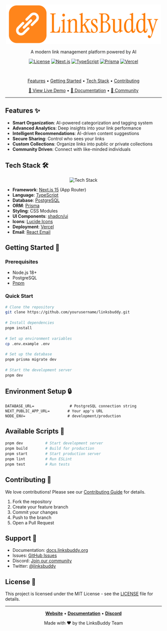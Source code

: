 <div align="center">
  <img src="client/public/assets/Logo Files/png/logo-no-background.png" alt="LinksBuddy Logo" width="500"/>

  <p align="center">
    A modern link management platform powered by AI
  </p>

  <div align="center">

[![License](https://img.shields.io/badge/license-MIT-blue.svg)](LICENSE)
[![Next.js](https://img.shields.io/badge/Next.js-15-black)](https://nextjs.org/)
[![TypeScript](https://img.shields.io/badge/TypeScript-5.2-blue)](https://www.typescriptlang.org/)
[![Prisma](https://img.shields.io/badge/Prisma-5.7-lightgrey)](https://www.prisma.io/)
[![Vercel](https://img.shields.io/badge/Vercel-Deploy-black)](https://vercel.com)

  </div>

  <br />

  <p align="center">
    <a href="#features">Features</a> •
    <a href="#getting-started">Getting Started</a> •
    <a href="#tech-stack">Tech Stack</a> •
    <a href="#contributing">Contributing</a>
  </p>
</div>

<div align="center">

[🚀 View Live Demo](https://linksbuddy.org) • [📖 Documentation](https://docs.linksbuddy.org) • [🤝 Community](https://discord.gg/linksbuddy)

</div>

---

## Features ✨

- **Smart Organization**: AI-powered categorization and tagging system
- **Advanced Analytics**: Deep insights into your link performance
- **Intelligent Recommendations**: AI-driven content suggestions
- **Secure Sharing**: Control who sees your links
- **Custom Collections**: Organize links into public or private collections
- **Community Driven**: Connect with like-minded individuals

## Tech Stack 🛠️

<div align="center">

![Tech Stack](public/assets/tech-stack.png)

</div>

- **Framework**: [Next.js 15](https://nextjs.org/) (App Router)
- **Language**: [TypeScript](https://www.typescriptlang.org/)
- **Database**: [PostgreSQL](https://www.postgresql.org/)
- **ORM**: [Prisma](https://www.prisma.io/)
- **Styling**: CSS Modules
- **UI Components**: [shadcn/ui](https://ui.shadcn.com/)
- **Icons**: [Lucide Icons](https://lucide.dev/)
- **Deployment**: [Vercel](https://vercel.com)
- **Email**: [React Email](https://react.email/)

## Getting Started 🚀

### Prerequisites

- Node.js 18+
- PostgreSQL
- [Pnpm](https://pnpm.io/)

### Quick Start

```bash
# Clone the repository
git clone https://github.com/yourusername/linksbuddy.git

# Install dependencies
pnpm install

# Set up environment variables
cp .env.example .env

# Set up the database
pnpm prisma migrate dev

# Start the development server
pnpm dev
```

## Environment Setup 🔒

```env
DATABASE_URL=                # PostgreSQL connection string
NEXT_PUBLIC_APP_URL=        # Your app's URL
NODE_ENV=                   # development/production
```

## Available Scripts 📜

```bash
pnpm dev          # Start development server
pnpm build        # Build for production
pnpm start        # Start production server
pnpm lint         # Run ESLint
pnpm test         # Run tests
```

## Contributing 🤝

We love contributions! Please see our [Contributing Guide](CONTRIBUTING.md) for details.

1. Fork the repository
2. Create your feature branch
3. Commit your changes
4. Push to the branch
5. Open a Pull Request

## Support 💬

- Documentation: [docs.linksbuddy.org](https://docs.linksbuddy.org)
- Issues: [GitHub Issues](https://github.com/yourusername/linksbuddy/issues)
- Discord: [Join our community](https://discord.gg/linksbuddy)
- Twitter: [@linksbuddy](https://twitter.com/linksbuddy)

## License 📄

This project is licensed under the MIT License - see the [LICENSE](LICENSE) file for details.

---

<div align="center">

**[Website](https://linksbuddy.org)** • **[Documentation](https://docs.linksbuddy.org)** • **[Discord](https://discord.gg/linksbuddy)**

Made with ❤️ by the LinksBuddy Team

</div>
